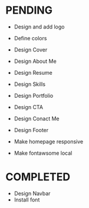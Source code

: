# PENDING
- Design and add logo
- Define colors

- Design Cover
- Design About Me
- Design Resume
- Design Skills
- Design Portfolio
- Design CTA
- Design Conact Me
- Design Footer
- Make homepage responsive
- Make fontawsome local


# COMPLETED
- Design Navbar
- Install font